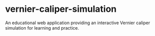 # vernier-caliper-simulation
 An educational web application providing an interactive Vernier caliper simulation for learning and practice.
